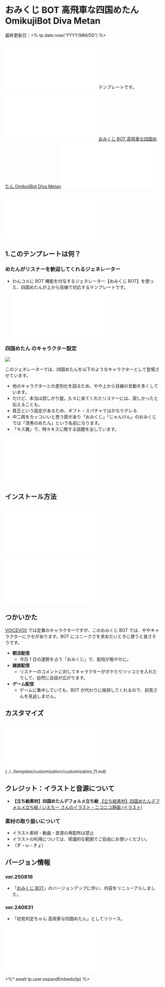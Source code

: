 # おみくじ BOT 高飛車な四国めたん OmikujiBot Diva Metan

最終更新日：<% tp.date.now('YYYY/MM/DD') %>

![](../../template/intro/intro_11.md) テンプレートです。

![](../../template/intro/intro_12.md) [おみくじ BOT 高飛車な四国めたん OmikujiBot Diva Metan](https://pintocuru.booth.pm/items/6058829)![](../../template/intro/intro_13.md)

![](../../template/intro/intro_22_IntroOneComme.md)

## 1.このテンプレートは何？

### めたんがリスナーを歓迎してくれるジェネレーター

- わんコメに BOT 機能を付与するジェネレーター【おみくじ BOT】を使った、四国めたんが上から目線で対応するテンプレートです。
![features_21_InfoOmikujiBotReadMe](../../template/features/features_21_InfoOmikujiBotReadMe.md)

### 四国めたん のキャラクター設定

![](images/happy.webp)

このジェネレーターでは、四国めたんを以下のようなキャラクターとして登場させています。

- 他のキャラクターとの差別化を図るため、やや上から目線の言動を多くしています。
- だけど、本当は寂しがり屋。久々に来てくれたリスナーには、寂しかったと伝えることも。
- 貧乏という設定があるため、ギフト・スパチャではかなりデレる
- 中二病をカッコいいと思う節があり「おみくじ」「じゃんけん」のおみくじでは「漆黒のめたん」という名前になります。
- 「キス魔」で、時々キスに関する話題を出しています。

![features_31_InfoCharacter](../../template/features/features_31_InfoCharacter.md)

## インストール方法

![Installation_41_GotoTemplate](../../template/installation/Installation_41_GotoTemplate.md)

![Installation_42_OmikujiWordParty](../../template/installation/Installation_42_OmikujiWordParty.md)

## つかいかた

[VOICEVOX](https://voicevox.hiroshiba.jp/) では定番のキャラクターですが、このおみくじ BOT では、ややキャラクターにクセがあります。BOT にユニークさを求めたいときに使うと良さそうです。

- **朝活配信**
	- 今日 1 日の運勢を占う「おみくじ」で、配信が賑やかに。
- **雑談配信**
	- リスナーのコメントに対してキャラクターがボケたりツッコミを入れたりして、自然に会話が広がります。
- **ゲーム配信**
	- ゲームに集中していても、BOT が代わりに挨拶してくれるので、初見さんを見逃しません。

## カスタマイズ

![](/template/customization/customization_11_illust.md)(../../template/customization/customization_11.md)

## クレジット：イラストと音源について

- **【立ち絵素材】四国めたんデフォルメ立ち絵**
   [【立ち絵素材】四国めたんデフォルメ立ち絵 / いえちー さんのイラスト - ニコニコ静画 (イラスト)](https://seiga.nicovideo.jp/seiga/im11022280)

### 素材の取り扱いについて

- イラスト素材・動画・音源の再配布は禁止
- イラストの利用については、常識的な範囲でご自由にお使いください。
- （ず・ω・きょ）

## バージョン情報

### ver.250816

- 「[おみくじ BOT](../OmikujiBot/README.md)」のバージョンアップに伴い、内容をリニューアルしました。

### ver.240831

- 「初見判定ちゃん 高飛車な四国めたん」としてリリース。

![credits_99_sesupin](../../template/credits/credits_99_sesupin.md)

<%* await tp.user.expandEmbeds(tp) %>